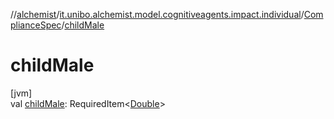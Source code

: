 //[alchemist](../../../index.md)/[it.unibo.alchemist.model.cognitiveagents.impact.individual](../index.md)/[ComplianceSpec](index.md)/[childMale](child-male.md)

# childMale

[jvm]\
val [childMale](child-male.md): RequiredItem<[Double](https://kotlinlang.org/api/latest/jvm/stdlib/kotlin/-double/index.html)>
